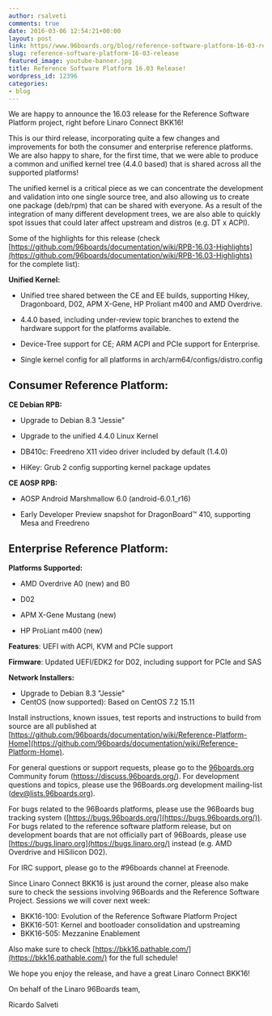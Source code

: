 ```yaml
---
author: rsalveti
comments: true
date: 2016-03-06 12:54:21+00:00
layout: post
link: https//www.96boards.org/blog/reference-software-platform-16-03-release/
slug: reference-software-platform-16-03-release
featured_image: youtube-banner.jpg
title: Reference Software Platform 16.03 Release!
wordpress_id: 12396
categories:
- blog
---
```


We are happy to announce the 16.03 release for the Reference Software
Platform project, right before Linaro Connect BKK16!

This is our third release, incorporating quite a few changes and
improvements for both the consumer and enterprise reference platforms.
We are also happy to share, for the first time, that we were able to
produce a common and unified kernel tree (4.4.0 based) that is shared
across all the supported platforms!

The unified kernel is a critical piece as we can concentrate the
development and validation into one single source tree, and also
allowing us to create one package (deb/rpm) that can be shared with
everyone. As a result of the integration of many different development
trees, we are also able to quickly spot issues that could later affect
upstream and distros (e.g. DT x ACPI).

Some of the highlights for this release (check
[https://github.com/96boards/documentation/wiki/RPB-16.03-Highlights](https://github.com/96boards/documentation/wiki/RPB-16.03-Highlights)
for the complete list):

**Unified Kernel:**




  * Unified tree shared between the CE and EE builds, supporting Hikey,
Dragonboard, D02, APM X-Gene, HP Proliant m400 and AMD Overdrive.


  * 4.4.0 based, including under-review topic branches to extend the
hardware support for the platforms available.


  * Device-Tree support for CE; ARM ACPI and PCIe support for Enterprise.


  * Single kernel config for all platforms in arch/arm64/configs/distro.config




## Consumer Reference Platform:


**CE Debian RPB:**




  * Upgrade to Debian 8.3 "Jessie"


  * Upgrade to the unified 4.4.0 Linux Kernel


  * DB410c: Freedreno X11 video driver included by default (1.4.0)


  * HiKey: Grub 2 config supporting kernel package updates


**CE AOSP RPB:**




  * AOSP Android Marshmallow 6.0 (android-6.0.1_r16)


  * Early Developer Preview snapshot for DragonBoard™ 410, supporting
Mesa and Freedreno




## Enterprise Reference Platform:


**Platforms Supported:**




  * AMD Overdrive A0 (new) and B0


  * D02


  * APM X-Gene Mustang (new)


  * HP ProLiant m400 (new)


**Features**: UEFI with ACPI, KVM and PCIe support

**Firmware**: Updated UEFI/EDK2 for D02, including support for PCIe and SAS

**Network Installers:**
- Upgrade to Debian 8.3 "Jessie"
- CentOS (now supported): Based on CentOS 7.2 15.11

Install instructions, known issues, test reports and instructions to
build from source are all published at
[https://github.com/96boards/documentation/wiki/Reference-Platform-Home](https://github.com/96boards/documentation/wiki/Reference-Platform-Home).

For general questions or support requests, please go to the
[96boards.org](https://96boards.org/) Community forum ([httpss://discuss.96boards.org/](https://discuss.96boards.org/)). For
development questions and topics, please use the 96Boards.org
development mailing-list ([dev@lists.96boards.org](mailto:dev@lists.96boards.org)).

For bugs related to the 96Boards platforms, please use the 96Boards
bug tracking system ([https://bugs.96boards.org/](https://bugs.96boards.org/)). For bugs related to
the reference software platform release, but on development boards
that are not officially part of 96Boards, please use
[https://bugs.linaro.org](https://bugs.linaro.org/) instead (e.g. AMD Overdrive and HiSilicon
D02).

For IRC support, please go to the #96boards channel at Freenode.

Since Linaro Connect BKK16 is just around the corner, please also make
sure to check the sessions involving 96Boards and the Reference
Software Project. Sessions we will cover next week:
* BKK16-100: Evolution of the Reference Software Platform Project
* BKK16-501: Kernel and bootloader consolidation and upstreaming
* BKK16-505: Mezzanine Enablement

Also make sure to check [https://bkk16.pathable.com/](https://bkk16.pathable.com/) for the full schedule!

We hope you enjoy the release, and have a great Linaro Connect BKK16!

On behalf of the Linaro 96Boards team,

Ricardo Salveti

